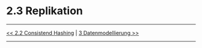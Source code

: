 # 2.3 Replikation

---

[<< 2.2 Consistend Hashing](grundlagen_2_2.md) | [3 Datenmodellierung >>](modellierung_3.md)

---
